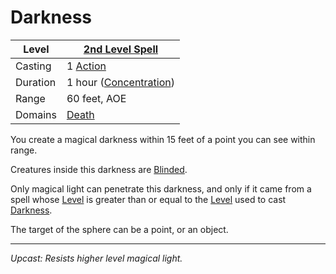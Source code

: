 # Darkness

| Level    | [2nd Level Spell](2nd%20Level%20Spells.md)        |
| -------- | --------------------------------------------------- |
| Casting  | 1 [Action](../../../../Game%20Procedures/Action.md) |
| Duration | 1 hour ([Concentration](../../../Spellcasting/Concentration.md)) |
| Range    | 60 feet, AOE                                        |
| Domains  | [Death](../../../Spell%20Domains/Death.md)          |

You create a magical darkness within 15 feet of a point you can see within range.

Creatures inside this darkness are [Blinded](../../../../Conditions/Blinded.md).

Only magical light can penetrate this darkness, and only if it came from a spell whose [Level](../../Spell%20Level.md) is greater than or equal to the [Level](../../Spell%20Level.md) used to cast [Darkness](../../../../Hazards/Darkness.md).

The target of the sphere can be a point, or an object.

---
*Upcast: Resists higher level magical light.*
